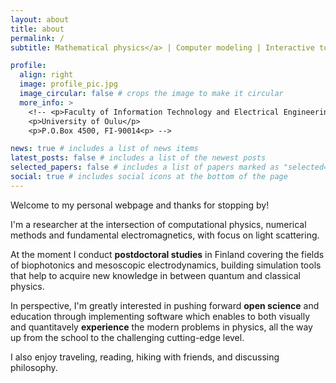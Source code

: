 ```yaml
---
layout: about
title: about
permalink: /
subtitle: Mathematical physics</a> | Computer modeling | Interactive tools | Knowledge sharing <!--•--> @ <a href="https://www.oulu.fi/en/researchers/ivan-lopushenko">University of Oulu</a>.

profile:
  align: right
  image: profile_pic.jpg
  image_circular: false # crops the image to make it circular
  more_info: >
    <!-- <p>Faculty of Information Technology and Electrical Engineering</p>
    <p>University of Oulu</p>
    <p>P.O.Box 4500, FI-90014<p> -->

news: true # includes a list of news items
latest_posts: false # includes a list of the newest posts
selected_papers: false # includes a list of papers marked as "selected={true}"
social: true # includes social icons at the bottom of the page
---
```


Welcome to my personal webpage and thanks for stopping by! 

I'm a researcher at the intersection of computational physics, numerical methods and fundamental electromagnetics, with focus on light scattering. 

At the moment I conduct <b>postdoctoral studies</b> in Finland covering the fields of biophotonics and mesoscopic electrodynamics, building simulation tools that help to acquire new knowledge in between quantum and classical physics. 

In perspective, I'm greatly interested in pushing forward <b>open science</b> and education through implementing software which enables to both visually and quantitavely <!-- demonstrate and process solutions to both basic school/university degree problems, as well as to --> <b>experience</b> the modern problems in physics, all the way up from the school to the challenging cutting-edge level.

<!--
You may want to have a glimpse, for example, on the <b>web-based</b> 
<ul>
  <li>plane <a href="#">wave simulator</a>,</li>
  <li><a href="#">complex beam</a> propagation,</li>
  <li>mesoscopic <a href="#">Mie solver</a>,</li>
</ul>
and corresponding educative <a href="#">blog post series</a>. More projects, covering both elementary ready-to-use MATLAB tools and advanced modeling software, are available in my GitHub repositories and documented in the <a href="https://orcid.org/0000-0003-1970-019X">research papers</a>. 
-->



I also enjoy traveling, reading, hiking with friends, and discussing philosophy.

<!-- <a href="https://en.wikipedia.org/wiki/Mathematical_physics">Mathematical physics</a> | <a href="https://en.wikipedia.org/wiki/Computer_simulation">Computer modeling</a> | <a href="#">Interactive tools</a> | <a href="https://en.wikipedia.org/wiki/Knowledge_sharing">Knowledge sharing</a> -->

